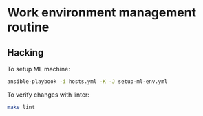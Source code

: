 # Work environment management routine

## Hacking

To setup ML machine:

```bash
ansible-playbook -i hosts.yml -K -J setup-ml-env.yml
```

To verify changes with linter:

```bash
make lint
```

